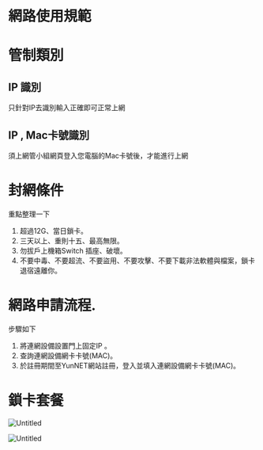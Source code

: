 網路使用規範
===

# 管制類別

## IP 識別

只針對IP去識別輸入正確即可正常上網

## IP , Mac卡號識別

須上網管小組網頁登入您電腦的Mac卡號後，才能進行上網

# 封網條件

重點整理一下

1. 超過12G、當日鎖卡。
2. 三天以上、重則十五、最高無限。
3. 勿拔戶上機箱Switch 插座、破壞。
4. 不要中毒、不要超流、不要盜用、不要攻擊、不要下載非法軟體與檔案，鎖卡退宿遠離你。

# 網路申請流程.

步驟如下

1. 將連網設備設置門上固定IP 。
2. 查詢連網設備網卡卡號(MAC)。
3. 於註冊期間至YunNET網站註冊，登入並填入連網設備網卡卡號(MAC)。

# 鎖卡套餐

![Untitled](https://s3-us-west-2.amazonaws.com/secure.notion-static.com/afb60306-82a0-4ea5-83b1-f6fbc4a2453a/Untitled.png)

![Untitled](https://s3-us-west-2.amazonaws.com/secure.notion-static.com/52845409-227e-4a68-9d8a-96976b76e962/Untitled.png)
